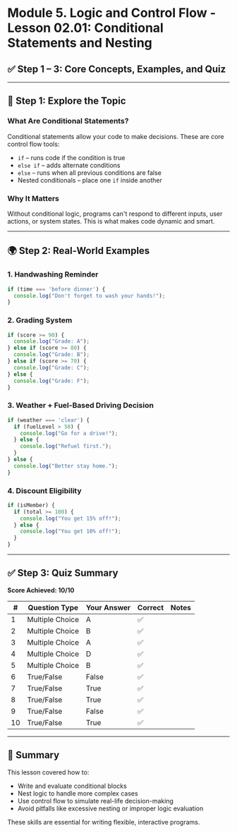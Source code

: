 # Module 5. Logic and Control Flow - Lesson 02.01: Conditional Statements and Nesting
## ✅ Step 1 – 3: Core Concepts, Examples, and Quiz

---

## 🧠 Step 1: Explore the Topic

### What Are Conditional Statements?
Conditional statements allow your code to make decisions. These are core control flow tools:

- `if` – runs code if the condition is true
- `else if` – adds alternate conditions
- `else` – runs when all previous conditions are false
- Nested conditionals – place one `if` inside another

### Why It Matters
Without conditional logic, programs can't respond to different inputs, user actions, or system states. This is what makes code dynamic and smart.

---

## 🌍 Step 2: Real-World Examples

### 1. Handwashing Reminder
```javascript
if (time === 'before dinner') {
  console.log("Don't forget to wash your hands!");
}
```

### 2. Grading System
```javascript
if (score >= 90) {
  console.log("Grade: A");
} else if (score >= 80) {
  console.log("Grade: B");
} else if (score >= 70) {
  console.log("Grade: C");
} else {
  console.log("Grade: F");
}
```

### 3. Weather + Fuel-Based Driving Decision
```javascript
if (weather === 'clear') {
  if (fuelLevel > 50) {
    console.log("Go for a drive!");
  } else {
    console.log("Refuel first.");
  }
} else {
  console.log("Better stay home.");
}
```

### 4. Discount Eligibility
```javascript
if (isMember) {
  if (total >= 100) {
    console.log("You get 15% off!");
  } else {
    console.log("You get 10% off!");
  }
}
```

---

## ✅ Step 3: Quiz Summary

**Score Achieved: 10/10**

| # | Question Type | Your Answer | Correct | Notes |
|--|---------------|-------------|---------|-------|
| 1 | Multiple Choice | A | ✅ | |
| 2 | Multiple Choice | B | ✅ | |
| 3 | Multiple Choice | A | ✅ | |
| 4 | Multiple Choice | D | ✅ | |
| 5 | Multiple Choice | B | ✅ | |
| 6 | True/False | False | ✅ | |
| 7 | True/False | True | ✅ | |
| 8 | True/False | True | ✅ | |
| 9 | True/False | False | ✅ | |
| 10 | True/False | True | ✅ | |

---

## 🧾 Summary

This lesson covered how to:
- Write and evaluate conditional blocks
- Nest logic to handle more complex cases
- Use control flow to simulate real-life decision-making
- Avoid pitfalls like excessive nesting or improper logic evaluation

These skills are essential for writing flexible, interactive programs.

